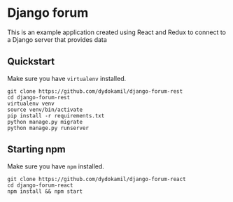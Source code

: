 # Django forum

This is an example application created using React and Redux to connect to a Django server that provides data

## Quickstart

Make sure you have `virtualenv` installed.

    git clone https://github.com/dydokamil/django-forum-rest
    cd django-forum-rest
    virtualenv venv
    source venv/bin/activate
    pip install -r requirements.txt
    python manage.py migrate
    python manage.py runserver

## Starting npm

Make sure you have `npm` installed.

    git clone https://github.com/dydokamil/django-forum-react
    cd django-forum-react
    npm install && npm start
